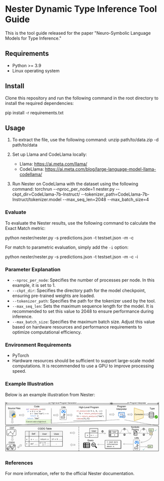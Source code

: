 # Nester Dynamic Type Inference Tool Guide

This is the tool guide released for the paper "Neuro-Symbolic Language Models for Type Inference."

## Requirements

- Python >= 3.9
- Linux operating system

## Install

Clone this repository and run the following command in the root directory to install the required dependencies:

pip install -r requirements.txt

## Usage

1. To extract the file, use the following command:
   unzip path/to/data.zip -d path/to/data

2. Set up Llama and CodeLlama locally:
   - Llama: https://ai.meta.com/llama/
   - CodeLlama: https://ai.meta.com/blog/large-language-model-llama-codellama/

3. Run Nester on CodeLlama with the dataset using the following command:
   torchrun --nproc_per_node=1 nester.py --ckpt_dir=CodeLlama-7b-Instruct/ --tokenizer_path=CodeLlama-7b-Instruct/tokenizer.model --max_seq_len=2048 --max_batch_size=4

### Evaluate

To evaluate the Nester results, use the following command to calculate the Exact Match metric:

python nester/nester.py -s predictions.json -t testset.json -m -c

For match to parametric evaluation, simply add the `-i` option:

python nester/nester.py -s predictions.json -t testset.json -m -c -i

### Parameter Explanation

- `--nproc_per_node`: Specifies the number of processes per node. In this example, it is set to 1.
- `--ckpt_dir`: Specifies the directory path for the model checkpoint, ensuring pre-trained weights are loaded.
- `--tokenizer_path`: Specifies the path for the tokenizer used by the tool.
- `--max_seq_len`: Sets the maximum sequence length for the model. It is recommended to set this value to 2048 to ensure performance during inference.
- `--max_batch_size`: Specifies the maximum batch size. Adjust this value based on hardware resources and performance requirements to optimize computational efficiency.

### Environment Requirements

- PyTorch
- Hardware resources should be sufficient to support large-scale model computations. It is recommended to use a GPU to improve processing speed.

### Example Illustration

Below is an example illustration from Nester:

![Nester Illustration](Nester_image.png)

### References

For more information, refer to the official Nester documentation.

